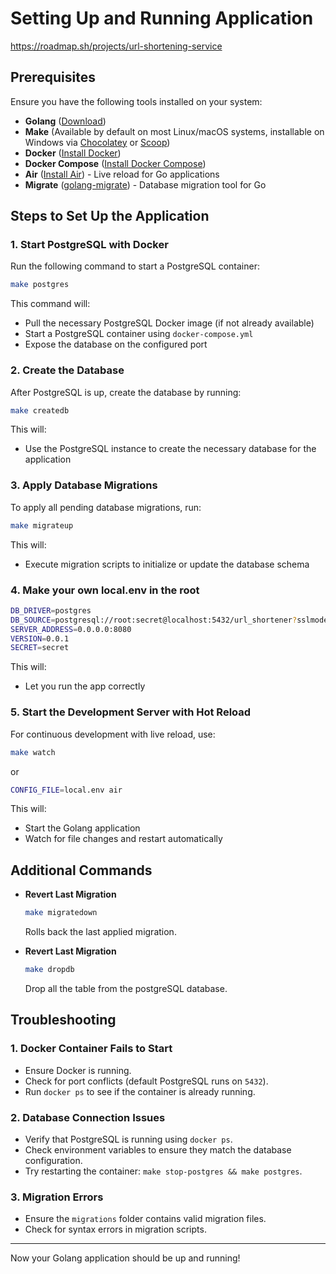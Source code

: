 # Setting Up and Running Application

https://roadmap.sh/projects/url-shortening-service

## Prerequisites

Ensure you have the following tools installed on your system:

- **Golang** ([Download](https://go.dev/dl/))
- **Make** (Available by default on most Linux/macOS systems, installable on Windows via [Chocolatey](https://chocolatey.org/) or [Scoop](https://scoop.sh/))
- **Docker** ([Install Docker](https://docs.docker.com/get-docker/))
- **Docker Compose** ([Install Docker Compose](https://docs.docker.com/compose/install/))
- **Air** ([Install Air](https://github.com/cosmtrek/air)) - Live reload for Go applications
- **Migrate** ([golang-migrate](https://github.com/golang-migrate/migrate)) - Database migration tool for Go

## Steps to Set Up the Application

### 1. Start PostgreSQL with Docker

Run the following command to start a PostgreSQL container:

```sh
make postgres
```

This command will:

- Pull the necessary PostgreSQL Docker image (if not already available)
- Start a PostgreSQL container using `docker-compose.yml`
- Expose the database on the configured port

### 2. Create the Database

After PostgreSQL is up, create the database by running:

```sh
make createdb
```

This will:

- Use the PostgreSQL instance to create the necessary database for the application

### 3. Apply Database Migrations

To apply all pending database migrations, run:

```sh
make migrateup
```

This will:

- Execute migration scripts to initialize or update the database schema

### 4. Make your own local.env in the root

```sh
DB_DRIVER=postgres
DB_SOURCE=postgresql://root:secret@localhost:5432/url_shortener?sslmode=disable
SERVER_ADDRESS=0.0.0.0:8080
VERSION=0.0.1
SECRET=secret
```

This will:

- Let you run the app correctly

### 5. Start the Development Server with Hot Reload

For continuous development with live reload, use:

```sh
make watch
```

or

```sh
CONFIG_FILE=local.env air
```

This will:

- Start the Golang application
- Watch for file changes and restart automatically

## Additional Commands

- **Revert Last Migration**

  ```sh
  make migratedown
  ```

  Rolls back the last applied migration.

- **Revert Last Migration**

  ```sh
  make dropdb
  ```

  Drop all the table from the postgreSQL database.

## Troubleshooting

### 1. Docker Container Fails to Start

- Ensure Docker is running.
- Check for port conflicts (default PostgreSQL runs on `5432`).
- Run `docker ps` to see if the container is already running.

### 2. Database Connection Issues

- Verify that PostgreSQL is running using `docker ps`.
- Check environment variables to ensure they match the database configuration.
- Try restarting the container: `make stop-postgres && make postgres`.

### 3. Migration Errors

- Ensure the `migrations` folder contains valid migration files.
- Check for syntax errors in migration scripts.

---

Now your Golang application should be up and running!